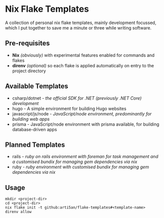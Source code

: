 # Nix Flake Templates

A collection of personal nix flake templates, mainly development focussed, which
I put together to save me a minute or three while writing software.

## Pre-requisites

- **Nix** _(obviously)_ with experimental features enabled for commands and
  flakes
- **direnv** _(optional)_ so each flake is applied automatically on entry to the
  project directory

## Available Templates

- csharp/dotnet - _the official SDK for .NET (previously .NET Core) development_
- hugo - A simple environment for building Hugo websites
- javascript/js/node - _JavaScript/node environment, predominantly for building
  web apps_
- prisma - JavaScript/node environment with prisma available, for building
  database-driven apps

## Planned Templates

- rails - _ruby on rails environment with foreman for task management and a
  customised bundix for managing gem dependencies via nix_
- ruby - _ruby environment with customised bundix for managing gem dependencies
  via nix_

## Usage

```
mkdir <project-dir>
cd <project-dir>
nix flake init -t github:arti5an/flake-templates#<template-name>
direnv allow
```
